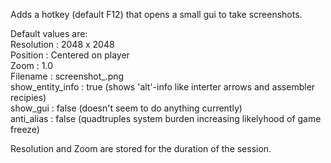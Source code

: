 Adds a hotkey (default F12) that opens a small gui to take screenshots.

Default values are:  
Resolution : 2048 x 2048  
Position   : Centered on player  
Zoom       : 1.0  
Filename   : screenshot_<current-game-tick>.png  
show_entity_info : true  (shows 'alt'-info like interter arrows and assembler recipies)  
show_gui         : false (doesn't seem to do anything currently)  
anti_alias       : false (quadtruples system burden increasing likelyhood of game freeze)  

Resolution and Zoom are stored for the duration of the session.